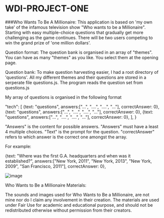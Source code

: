 # WDI-PROJECT-ONE 


###Who Wants To Be A Millionaire: 
This application is based on 'my own take' of the infamous television show "Who wants to be a Millionaire". Starting with easy multiple-choice questions that gradually get more challenging as the game continues. There will be two users competing to win the grand prize of 'one million dollars'.

Question format:
The question bank is organised in an array of "themes". You can have as many "themes" as you like. You select them at the opening page.


Question bank:
To make question harvesting easier, I had a root directory of 'questions'. All my different themes and their questions are stored in a serperate file questions.js. The program reads the question set from questions.js


My array of questions is organised in the following format

"tech": [
  {text: "questions", answers:["...", "....", "....", "..."], correctAnswer: 0},
  {text: "questions", answers:["...", "....", "....", "..."], correctAnswer: 0},
  {text: "questions", answers:["...", "....", "....", "..."], correctAnswer: 0},
  ],
}

"Answers" is the content for possible answers. "Answers" must have a least 4 multiple choices. 
"Text" is the prompt for the question. 
"correctAnswer" refers to which answer is the correct one amongst the array. 

For example: 

{text: "Where was the first G.A. headquarters and when was it established?", 
answers:["New York, 2011", "New York, 2013", "New York, 2009", "San Francisco, 2011"], 
correctAnswer: 0},

![image](http://i.imgur.com/a2Qrhqo.jpg)

Who Wants to Be a Millionaire Materials:

The sounds and images used for Who Wants to Be a Millionaire, are not mine nor do I claim any involvement in their creation. The materials are used under Fair Use for academic and educational purpose, and should not be redistributed otherwise without permission from their creators.
